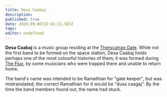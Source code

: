 ```yaml
---
title: Desa Caabaj
description: 
published: true
date: 2020-09-06T22:41:21.587Z
tags: 
editor: undefined
---
```


**Desa Caabaj** is a music group residing at the [Therscatran Gate](/countries/therscatran_gate "wikilink"). While not the first band to be formed on the space station, Desa Caabaj holds perhaps one of the most colourful histories of them; it was formed during [The Flux](/history/the_flux "wikilink"), by some musicians who were trapped there and unable to return home.

The band's name was intended to be Ramathian for "gate keeper", but was mistranslated; the correct Ramathian for it would be "dusa caagaj". By the time the band members found out, the name had stuck.